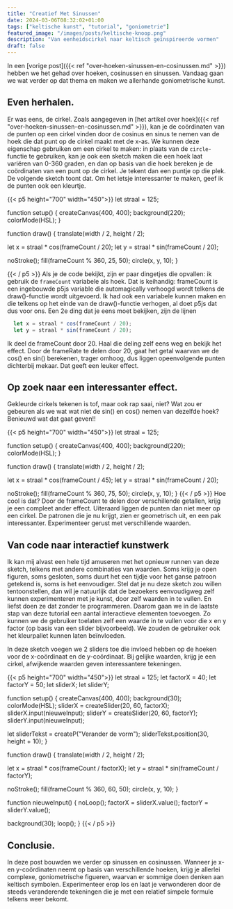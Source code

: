 ```yaml
---
title: "Creatief Met Sinussen"
date: 2024-03-06T08:32:02+01:00
tags: ["keltische kunst", "tutorial", "goniometrie"]
featured_image: "/images/posts/keltische-knoop.png"
description: "Van eenheidscirkel naar keltisch geïnspireerde vormen"
draft: false
---
```

In een [vorige post]({{< ref "over-hoeken-sinussen-en-cosinussen.md" >}}) hebben we het gehad over hoeken, cosinussen en sinussen. Vandaag gaan we wat verder op dat thema en maken we allerhande goniometrische kunst.

<!--more-->
## Even herhalen.
Er was eens, de cirkel. Zoals aangegeven in [het artikel over hoek]({{< ref "over-hoeken-sinussen-en-cosinussen.md" >}}), kan je de coördinaten van de punten op een cirkel vinden door de cosinus en sinus te nemen van de hoek die dat punt op de cirkel maakt met de x-as. We kunnen deze eigenschap gebruiken om een cirkel te maken: in plaats van de ```circle```-functie te gebruiken, kan je ook een sketch maken die een hoek laat variëren van 0-360 graden, en dan op basis van die hoek bereken je de coördinaten van een punt op de cirkel. Je tekent dan een puntje op die plek. 
De volgende sketch toont dat. Om het ietsje interessanter te maken, geef ik de punten ook een kleurtje. 

{{< p5 height="700" width="450">}}
let straal = 125;

function setup() {
  createCanvas(400, 400);
  background(220);
  colorMode(HSL);
}

function draw() {
  translate(width / 2, height / 2);

  let x = straal * cos(frameCount / 20);
  let y = straal * sin(frameCount / 20);

  noStroke();
  fill(frameCount % 360, 25, 50);
  circle(x, y, 10);
}

{{< / p5 >}}
Als je de code bekijkt, zijn er paar dingetjes die opvallen: ik gebruik de ```frameCount``` variabele als hoek. Dat is keihandig: frameCount is een ingebouwde p5js variable die automagically verhoogd wordt telkens de draw()-functie wordt uitgevoerd. Ik had ook een variabele kunnen maken en die telkens op het einde van de draw()-functie verhogen, al doet p5js dat dus voor ons.
Een 2e ding dat je eens moet bekijken, zijn de lijnen

```javascript
  let x = straal * cos(frameCount / 20);
  let y = straal * sin(frameCount / 20);
```
Ik deel de frameCount door 20. Haal die deling zelf eens weg en bekijk het effect. Door de frameRate te delen door 20, gaat het getal waarvan we de cos() en sin() berekenen, trager omhoog, dus liggen opeenvolgende punten dichterbij mekaar. Dat geeft een leuker effect.

## Op zoek naar een interessanter effect.
Gekleurde cirkels tekenen is tof, maar ook rap saai, niet? Wat zou er gebeuren als we wat wat niet de sin() en cos() nemen van dezelfde hoek? Benieuwd wat dat gaat geven!!

{{< p5 height="700" width="450">}}
let straal = 125;

function setup() {
  createCanvas(400, 400);
  background(220);
  colorMode(HSL);
}

function draw() {
  translate(width / 2, height / 2);

  let x = straal * cos(frameCount / 45);
  let y = straal * sin(frameCount / 20);

  noStroke();
  fill(frameCount % 360, 75, 50);
  circle(x, y, 10);
}
{{< / p5 >}}
Hoe cool is dat? Door de frameCount te delen door verschillende getallen, krijg je een compleet ander effect. Uiteraard liggen de punten dan niet meer op een cirkel. De patronen die je nu krijgt, zien er geometrisch uit, en een pak interessanter. Experimenteer gerust met verschillende waarden.

## Van code naar interactief kunstwerk
Ik kan mij alvast een hele tijd amuseren met het opnieuw runnen van deze sketch, telkens met andere combinaties van waarden. Soms krijg je open figuren, soms gesloten, soms duurt het een tijdje voor het ganse patroon getekend is, soms is het eenvoudiger. Stel dat je nu deze sketch zou willen tentoonstellen, dan wil je natuurlijk dat de bezoekers eenvoudigweg zelf kunnen experimenteren met je kunst, door zelf waarden in te vullen. En liefst doen ze dat zonder te programmeren.
Daarom gaan we in de laatste stap van deze tutorial een aantal interactieve elementen toevoegen. Zo kunnen we de gebruiker toelaten zelf een waarde in te vullen voor die x en y factor (op basis van een slider bijvoorbeeld). We zouden de gebruiker ook het kleurpallet kunnen laten beïnvloeden.

In deze sketch voegen we 2 sliders toe die invloed hebben op de hoeken voor de x-coördinaat en de y-coördinaat. Bij gelijke waarden, krijg je een cirkel, afwijkende waarden geven interessantere tekeningen.

{{< p5 height="700" width="450">}}
let straal = 125;
let factorX = 40;
let factorY = 50;
let sliderX;
let sliderY;

function setup() {
  createCanvas(400, 400);
  background(30);
  colorMode(HSL);
  sliderX = createSlider(20, 60, factorX);
  sliderX.input(nieuweInput);
  sliderY = createSlider(20, 60, factorY);
  sliderY.input(nieuweInput);

  let sliderTekst = createP("Verander de vorm");
  sliderTekst.position(30, height + 10);
}

function draw() {
  translate(width / 2, height / 2);

  let x = straal * cos(frameCount / factorX);
  let y = straal * sin(frameCount / factorY);

  noStroke();
  fill(frameCount % 360, 60, 50);
  circle(x, y, 10);
}

function nieuweInput() {
  noLoop();
  factorX = sliderX.value();
  factorY = sliderY.value();

  background(30);
  loop();
}
{{< / p5 >}}

## Conclusie.
In deze post bouwden we verder op sinussen en cosinussen. Wanneer je x- en y-coördinaten neemt op basis van verschillende hoeken, krijg je allerlei complexe, goniometrische figueren, waarvan er sommige doen denken aan keltisch symbolen. Experimenteer erop los en laat je verwonderen door de steeds veranderende tekeningen die je met een relatief simpele formule telkens weer bekomt.